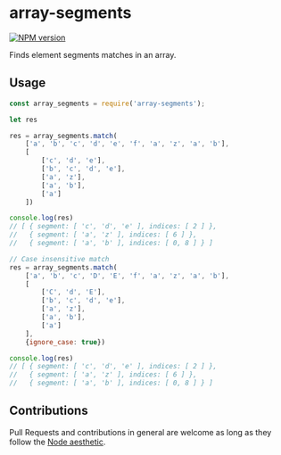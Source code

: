 
array-segments
==============

[![NPM version](http://img.shields.io/npm/v/array-segments.svg)](https://www.npmjs.org/package/array-segments)

Finds element segments matches in an array.


Usage
-----

```javascript
const array_segments = require('array-segments');

let res

res = array_segments.match(
    ['a', 'b', 'c', 'd', 'e', 'f', 'a', 'z', 'a', 'b'],
    [
        ['c', 'd', 'e'],
        ['b', 'c', 'd', 'e'],
        ['a', 'z'],
        ['a', 'b'],
        ['a']
    ])

console.log(res)
// [ { segment: [ 'c', 'd', 'e' ], indices: [ 2 ] },
//   { segment: [ 'a', 'z' ], indices: [ 6 ] },
//   { segment: [ 'a', 'b' ], indices: [ 0, 8 ] } ]

// Case insensitive match
res = array_segments.match(
    ['a', 'b', 'c', 'D', 'E', 'f', 'a', 'z', 'a', 'b'],
    [
        ['C', 'd', 'E'],
        ['b', 'c', 'd', 'e'],
        ['a', 'z'],
        ['a', 'b'],
        ['a']
    ],
    {ignore_case: true})

console.log(res)
// [ { segment: [ 'c', 'd', 'e' ], indices: [ 2 ] },
//   { segment: [ 'a', 'z' ], indices: [ 6 ] },
//   { segment: [ 'a', 'b' ], indices: [ 0, 8 ] } ]
```


Contributions
-------------

Pull Requests and contributions in general are welcome as long as they follow
the [Node aesthetic].

[Node aesthetic]: http://substack.net/node_aesthetic
